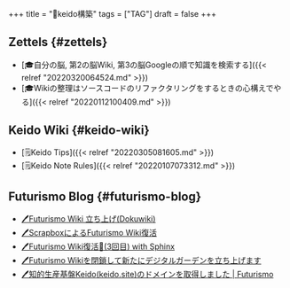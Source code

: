 +++
title = "🔖keido構築"
tags = ["TAG"]
draft = false
+++

## Zettels {#zettels}

-   [🎓自分の脳, 第2の脳Wiki, 第3の脳Googleの順で知識を検索する]({{< relref "20220320064524.md" >}})
-   [🎓Wikiの整理はソースコードのリファクタリングをするときの心構えでやる]({{< relref "20220112100409.md" >}})


## Keido Wiki {#keido-wiki}

-   [🗒Keido Tips]({{< relref "20220305081605.md" >}})
-   [🗒Keido Note Rules]({{< relref "20220107073312.md" >}})


## Futurismo Blog {#futurismo-blog}

-   [🖊Futurismo Wiki 立ち上げ(Dokuwiki)](https://futurismo.biz/archives/2500/)
-   [🖊ScrapboxによるFuturismo Wiki復活](https://futurismo.biz/archives/6912/)
-   [🖊Futurismo Wiki復活🎉(3回目) with Sphinx](https://futurismo.biz/restart-futurismo-wiki-3th-2021/)
-   [🖊Futurismo Wikiを閉鎖して新たにデジタルガーデンを立ち上げます](https://futurismo.biz/close-futurismo-wiki-3th-2022/)
-   [🖊知的生産基盤Keido(keido.site)のドメインを取得しました | Futurismo](https://futurismo.biz/domain-acquisition-for-keido-site/)
